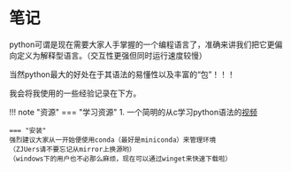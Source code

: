# 笔记
python可谓是现在需要大家人手掌握的一个编程语言了，准确来讲我们把它更偏向定义为解释型语言。（交互性更强但同时运行速度较慢）

当然python最大的好处在于其语法的易懂性以及丰富的“包”！！！

我会将我使用的一些经验记录在下方。
<!-- prettier-ignore-start -->
!!! note "资源"
    === "学习资源"
    1. 一个简明的从c学习python语法的[视频](https://cs50.harvard.edu/x/2023/shorts/python/)


    === "安装"
    强烈建议大家从一开始便使用conda（最好是miniconda）来管理环境
    （ZJUers请不要忘记从mirror上换源哟）
    （windows下的用户也不必那么麻烦，现在可以通过winget来快速下载啦）
<!-- prettier-ignore-end -->

